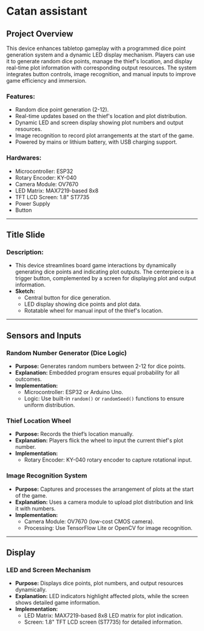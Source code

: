 
# Catan assistant

## Project Overview

This device enhances tabletop gameplay with a programmed dice point generation system and a dynamic LED display mechanism. Players can use it to generate random dice points, manage the thief's location, and display real-time plot information with corresponding output resources. The system integrates button controls, image recognition, and manual inputs to improve game efficiency and immersion.

### Features:

- Random dice point generation (2-12).
- Real-time updates based on the thief's location and plot distribution.
- Dynamic LED and screen display showing plot numbers and output resources.
- Image recognition to record plot arrangements at the start of the game.
- Powered by mains or lithium battery, with USB charging support.

### Hardwares:

- Microcontroller: ESP32 
- Rotary Encoder: KY-040
- Camera Module: OV7670
- LED Matrix: MAX7219-based 8x8
- TFT LCD Screen: 1.8" ST7735
- Power Supply
- Button

---

## Title Slide

### Description:

- This device streamlines board game interactions by dynamically generating dice points and indicating plot outputs. The centerpiece is a trigger button, complemented by a screen for displaying plot and output information.
- **Sketch:**
  - Central button for dice generation.
  - LED display showing dice points and plot data.
  - Rotatable wheel for manual input of the thief's location.

---

## Sensors and Inputs

### Random Number Generator (Dice Logic)

- **Purpose:** Generates random numbers between 2-12 for dice points.
- **Explanation:** Embedded program ensures equal probability for all outcomes.
- **Implementation:**
  - Microcontroller: ESP32 or Arduino Uno.
  - Logic: Use built-in `random()` or `randomSeed()` functions to ensure uniform distribution.

### Thief Location Wheel

- **Purpose:** Records the thief’s location manually.
- **Explanation:** Players flick the wheel to input the current thief's plot number.
- **Implementation:**
  - Rotary Encoder: KY-040 rotary encoder to capture rotational input.

### Image Recognition System

- **Purpose:** Captures and processes the arrangement of plots at the start of the game.
- **Explanation:** Uses a camera module to upload plot distribution and link it with numbers.
- **Implementation:**
  - Camera Module: OV7670 (low-cost CMOS camera).
  - Processing: Use TensorFlow Lite or OpenCV for image recognition.

---

## Display

### LED and Screen Mechanism

- **Purpose:** Displays dice points, plot numbers, and output resources dynamically.
- **Explanation:** LED indicators highlight affected plots, while the screen shows detailed game information.
- **Implementation:**
  - LED Matrix: MAX7219-based 8x8 LED matrix for plot indication.
  - Screen: 1.8" TFT LCD screen (ST7735) for detailed information.
